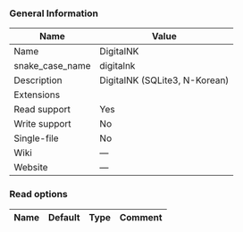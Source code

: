 
### General Information ###
Name | Value
---- | -------
Name | DigitalNK
snake_case_name | digitalnk
Description | DigitalNK (SQLite3, N-Korean)
Extensions | 
Read support | Yes
Write support | No
Single-file | No
Wiki | ―
Website | ―


### Read options ###
Name | Default | Type | Comment
---- | ---- | ------- | -------

